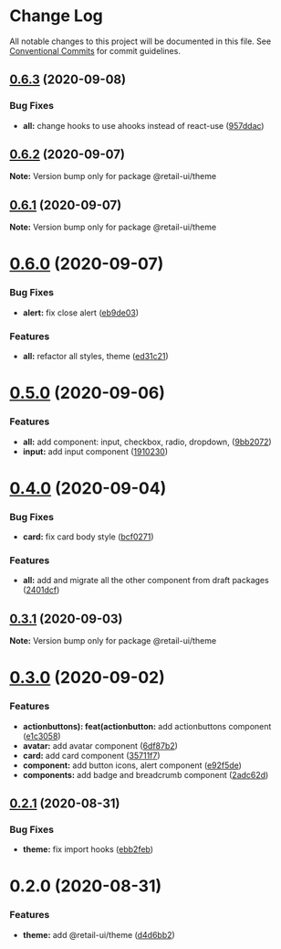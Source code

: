 # Change Log

All notable changes to this project will be documented in this file.
See [Conventional Commits](https://conventionalcommits.org) for commit guidelines.

## [0.6.3](https://github.com/sondh0127/retail-ui/compare/@retail-ui/theme@0.6.2...@retail-ui/theme@0.6.3) (2020-09-08)

### Bug Fixes

- **all:** change hooks to use ahooks instead of react-use ([957ddac](https://github.com/sondh0127/retail-ui/commit/957ddac510166a771bc0143408a0e4e71e39b973))

## [0.6.2](https://github.com/sondh0127/retail-ui/compare/@retail-ui/theme@0.6.1...@retail-ui/theme@0.6.2) (2020-09-07)

**Note:** Version bump only for package @retail-ui/theme

## [0.6.1](https://github.com/sondh0127/retail-ui/compare/@retail-ui/theme@0.6.0...@retail-ui/theme@0.6.1) (2020-09-07)

**Note:** Version bump only for package @retail-ui/theme

# [0.6.0](https://github.com/sondh0127/retail-ui/compare/@retail-ui/theme@0.5.0...@retail-ui/theme@0.6.0) (2020-09-07)

### Bug Fixes

- **alert:** fix close alert ([eb9de03](https://github.com/sondh0127/retail-ui/commit/eb9de03ab187321f0861d94a31a089caf40515f9))

### Features

- **all:** refactor all styles, theme ([ed31c21](https://github.com/sondh0127/retail-ui/commit/ed31c219cd925c3f8340066f504f2527a9e911bf))

# [0.5.0](https://github.com/sondh0127/retail-ui/compare/@retail-ui/theme@0.4.0...@retail-ui/theme@0.5.0) (2020-09-06)

### Features

- **all:** add component: input, checkbox, radio, dropdown, ([9bb2072](https://github.com/sondh0127/retail-ui/commit/9bb20727be7df99d8fcbfe6dba2b8e225111eb91))
- **input:** add input component ([1910230](https://github.com/sondh0127/retail-ui/commit/191023061b0bfbe49fe51797ed1cab65b88511ee))

# [0.4.0](https://github.com/sondh0127/retail-ui/compare/@retail-ui/theme@0.3.1...@retail-ui/theme@0.4.0) (2020-09-04)

### Bug Fixes

- **card:** fix card body style ([bcf0271](https://github.com/sondh0127/retail-ui/commit/bcf027158e124e67b377bae8f2242e6da3bed22c))

### Features

- **all:** add and migrate all the other component from draft packages ([2401dcf](https://github.com/sondh0127/retail-ui/commit/2401dcffeed92aa322be2944d4cfa9b8002e6e53))

## [0.3.1](https://github.com/sondh0127/retail-ui/compare/@retail-ui/theme@0.3.0...@retail-ui/theme@0.3.1) (2020-09-03)

**Note:** Version bump only for package @retail-ui/theme

# [0.3.0](https://github.com/sondh0127/retail-ui/compare/@retail-ui/theme@0.2.1...@retail-ui/theme@0.3.0) (2020-09-02)

### Features

- **actionbuttons): feat(actionbutton:** add actionbuttons component ([e1c3058](https://github.com/sondh0127/retail-ui/commit/e1c305831a7686428e50f4abbf76164587eaff5b))
- **avatar:** add avatar component ([6df87b2](https://github.com/sondh0127/retail-ui/commit/6df87b2b61a28668c394a0b4c91f362f33f2fef8))
- **card:** add card component ([35711f7](https://github.com/sondh0127/retail-ui/commit/35711f790c17fba1dd0fab33277d52efa078cc26))
- **component:** add button icons, alert component ([e92f5de](https://github.com/sondh0127/retail-ui/commit/e92f5de07025ad510decc6dd76896934e5581a9e))
- **components:** add badge and breadcrumb component ([2adc62d](https://github.com/sondh0127/retail-ui/commit/2adc62d38280eccc5c2ec5f714a48217c622cb3b))

## [0.2.1](https://github.com/sondh0127/retail-ui/compare/@retail-ui/theme@0.2.0...@retail-ui/theme@0.2.1) (2020-08-31)

### Bug Fixes

- **theme:** fix import hooks ([ebb2feb](https://github.com/sondh0127/retail-ui/commit/ebb2febab88b0d329b1bdc7df9bb658cfa7b2732))

# 0.2.0 (2020-08-31)

### Features

- **theme:** add @retail-ui/theme ([d4d6bb2](https://github.com/sondh0127/retail-ui/commit/d4d6bb276fc7cc437c97f279fe54df1096098960))

